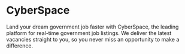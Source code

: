 # CyberSpace
Land your dream government job faster with  CyberSpace, the leading platform for real-time government job listings. We deliver the latest vacancies straight to you, so you never miss an opportunity to make a difference.
